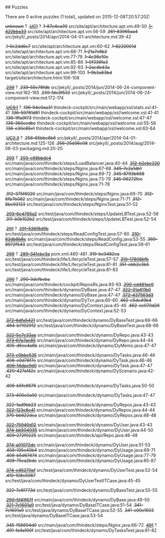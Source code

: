 <md xmlns="http://www.w3.org/1999/xhtml" etag="82-puzzles-xsd/init.xsl">## Puzzles

There are 0 active puzzles (1 total), updated on 2015-12-08T20:57:20Z:

<del>unknown</del> ?
.[<del>UC1</del>](https://github.com/yegor256/thindeck/issues/1) ?
.<del>1-87e4ea39</del> src/site/apt/architecture.apt.vm:49-50
.[<del>1-422bba33</del>](https://github.com/yegor256/thindeck/issues/261) src/site/apt/architecture.apt.vm:56-59
.<del>261-83965aa4</del> src/jekyll/_posts/2014/apr/2014-04-01-architecture.md:39-42

.<del>1-0c2dd6e7</del> src/site/apt/architecture.apt.vm:60-62
.<del>1-8220001d</del> src/site/apt/architecture.apt.vm:68-71
.<del>1-21a7e6b2</del> src/site/apt/architecture.apt.vm:77-79
.<del>1-4e36e10e</del> src/site/apt/architecture.apt.vm:85-86
.<del>1-0f336fa3</del> src/site/apt/architecture.apt.vm:92-93
.<del>1-2ac4b43a</del> src/site/apt/architecture.apt.vm:99-100
.<del>1-9b3a63bd</del> target/site/architecture.html:106-108

.[<del>239</del>](https://github.com/yegor256/thindeck/issues/239) ?
.<del>239-59e78fdb</del> src/jekyll/_posts/2014/jun/2014-06-24-component-view.md:162-165
.<del>239-fde3f532</del> src/jekyll/_posts/2014/jun/2014-06-24-component-view.md:172-174

.[<del>UC9.1</del>](https://github.com/yegor256/thindeck/issues/136) ?
.<del>136-94e0aa31</del> thindeck-cockpit/src/main/webapp/xsl/stats.xsl:41-41
.<del>136-59781d81</del> thindeck-cockpit/src/main/webapp/xsl/welcome.xsl:41-41
.<del>136-1ffa9f73</del> thindeck-cockpit/src/main/webapp/xsl/welcome.xsl:47-47
.<del>136-360ecdbc</del> thindeck-cockpit/src/main/webapp/xsl/welcome.xsl:55-56
.<del>136-c30c85e1</del> thindeck-cockpit/src/main/webapp/xsl/welcome.xsl:63-64

.[<del>UC2.3</del>](https://github.com/yegor256/thindeck/issues/256) ?
.<del>256-65bbc8b6</del> src/jekyll/_posts/2014/apr/2014-04-01-architecture.md:125-126
.<del>256-25d36e08</del> src/jekyll/_posts/2014/aug/2014-08-03-packaging.md:20-20

.[<del>293</del>](https://github.com/yegor256/thindeck/issues/293) ?
.[<del>293-c68bbdc4</del>](https://github.com/yegor256/thindeck/issues/312) src/main/java/com/thindeck/steps/LoadBalancer.java:40-44
.[<del>312-b2cbc220</del>](https://github.com/yegor256/thindeck/issues/345) src/main/java/com/thindeck/steps/Nginx.java:67-68
.<del>345-7e2a1db1</del> src/main/java/com/thindeck/steps/Nginx.java:69-72
.<del>345-8793b688</del> src/main/java/com/thindeck/steps/Nginx.java:73-79
.<del>345-06272fcc</del> src/main/java/com/thindeck/steps/Nginx.java:71-78

.<del>312-375f6020</del> src/main/java/com/thindeck/steps/Nginx.java:69-70
.<del>312-6fb7b082</del> src/main/java/com/thindeck/steps/Nginx.java:71-71
.<del>312-8be93123</del> src/test/java/com/thindeck/steps/NginxTest.java:51-52

.[<del>293-6e4765a2</del>](https://github.com/yegor256/thindeck/issues/311) src/test/java/com/thindeck/steps/UpdateLBTest.java:52-58
.<del>311-b0b102b2</del> src/test/java/com/thindeck/steps/UpdateLBTest.java:52-54


.[<del>291</del>](https://github.com/yegor256/thindeck/issues/291) ?
.[<del>291-536f8d9b</del>](https://github.com/yegor256/thindeck/issues/310) src/test/java/com/thindeck/steps/ReadConfigTest.java:57-60
.[<del>310-82db8b8c</del>](https://github.com/yegor256/thindeck/issues/369) src/main/java/com/thindeck/steps/ReadConfig.java:53-55
.<del>369-8972f543</del> src/test/java/com/thindeck/steps/ReadConfigTest.java:59-61



.[<del>289</del>](https://github.com/yegor256/thindeck/issues/289) ?
.[<del>289-341cbc3a</del>](https://github.com/yegor256/thindeck/issues/319) pom.xml:480-481
.<del>319-be3482ea</del> src/test/java/com/thindeck/life/LifecycleTest.java:57-57
.[<del>319-17808bfb</del>](https://github.com/yegor256/thindeck/issues/351) src/test/java/com/thindeck/life/LifecycleTest.java:81-81
.<del>351-ebb2c3b5</del> src/test/java/com/thindeck/life/LifecycleTest.java:81-83



.[<del>290</del>](https://github.com/yegor256/thindeck/issues/290) ?
.<del>290-3defbeba</del> src/main/java/com/thindeck/cockpit/ReposRs.java:93-93
.[<del>290-ed461ae0</del>](https://github.com/yegor256/thindeck/issues/322) src/main/java/com/thindeck/dynamo/DyBase.java:47-47
.[<del>322-31a411b0</del>](https://github.com/yegor256/thindeck/issues/372) src/main/java/com/thindeck/dynamo/DyBase.java:47-47
.[<del>372-437563d3</del>](https://github.com/yegor256/thindeck/issues/462) src/main/java/com/thindeck/dynamo/DyTxn.java:60-60
.<del>462-c5de49b4</del> src/main/java/com/thindeck/dynamo/DyContext.java:45-46
.<del>462-ec070d26</del> src/main/java/com/thindeck/dynamo/DyContext.java:52-53

.[<del>372-6dfa5421</del>](https://github.com/yegor256/thindeck/issues/464) src/test/java/com/thindeck/dynamo/DyBaseTest.java:66-66
.<del>464-b7102912</del> src/test/java/com/thindeck/dynamo/DyBaseTest.java:68-68


.[<del>322-5e7e33aa</del>](https://github.com/yegor256/thindeck/issues/373) src/main/java/com/thindeck/dynamo/DyRepo.java:43-43
.[<del>373-67a7ac85</del>](https://github.com/yegor256/thindeck/issues/405) src/main/java/com/thindeck/dynamo/DyRepo.java:44-44
.<del>405-d6ee4a6b</del> src/main/java/com/thindeck/dynamo/DyMemo.java:47-47

.[<del>373-e9bbc535</del>](https://github.com/yegor256/thindeck/issues/406) src/main/java/com/thindeck/dynamo/DyTasks.java:46-46
.<del>406-e0d78f7e</del> src/main/java/com/thindeck/dynamo/DyTask.java:46-46
.[<del>406-14dae9d0</del>](https://github.com/yegor256/thindeck/issues/420) src/main/java/com/thindeck/dynamo/DyTask.java:47-47
.<del>420-427af42c</del> src/main/java/com/thindeck/dynamo/DyScenario.java:42-42

.<del>406-b5fe8676</del> src/main/java/com/thindeck/dynamo/DyTasks.java:50-50

.<del>373-400c0a90</del> src/main/java/com/thindeck/dynamo/DyTasks.java:47-47

.<del>322-1ad9bb23</del> src/main/java/com/thindeck/dynamo/DyRepos.java:43-43
.[<del>322-123c6c41</del>](https://github.com/yegor256/thindeck/issues/370) src/main/java/com/thindeck/dynamo/DyRepos.java:44-44
.<del>370-bb822dca</del> src/main/java/com/thindeck/dynamo/DyRepos.java:48-48

.[<del>322-75940d12</del>](https://github.com/yegor256/thindeck/issues/374) src/main/java/com/thindeck/dynamo/DyUser.java:43-43
.[<del>374-bb504035</del>](https://github.com/yegor256/thindeck/issues/409) src/main/java/com/thindeck/dynamo/DyUser.java:44-50
.<del>409-272f0225</del> src/main/java/com/thindeck/api/Repo.java:46-48

.[<del>374-a01072dc</del>](https://github.com/yegor256/thindeck/issues/408) src/main/java/com/thindeck/dynamo/DyUser.java:51-53
.<del>408-195c40b4</del> src/main/java/com/thindeck/dynamo/DyUsage.java:69-71
.<del>408-b5d67474</del> src/main/java/com/thindeck/dynamo/DyUsage.java:77-79
.<del>408-75ca2bde</del> src/main/java/com/thindeck/dynamo/DyUsage.java:85-87

.[<del>374-c45270af</del>](https://github.com/yegor256/thindeck/issues/410) src/test/java/com/thindeck/dynamo/DyUserTest.java:52-54
.<del>410-108e5987</del> src/test/java/com/thindeck/dynamo/DyUserTestITCase.java:45-45


.<del>322-7e6f773d</del> src/test/java/com/thindeck/dynamo/DyBaseTest.java:55-55

.[<del>290-5f41f67f</del>](https://github.com/yegor256/thindeck/issues/321) src/main/java/com/thindeck/dynamo/DyBase.java:49-50
.[<del>321-7e1601a9</del>](https://github.com/yegor256/thindeck/issues/341) src/test/java/dynamo/DyBaseITCase.java:51-54
.<del>341-7e1601a9</del> src/test/java/dynamo/DyBaseITCase.java:52-55
.<del>341-c00e1503</del> src/test/java/dynamo/DyBaseITCase.java:53-54



.<del>345-f56694d0</del> src/main/java/com/thindeck/steps/Nginx.java:66-72
.[<del>491</del>](https://github.com/yegor256/thindeck/issues/491) ?
.<del>491-fa4a100f</del> src/test/java/com/thindeck/dynamo/DyTasksTest.java:81-82

</md>